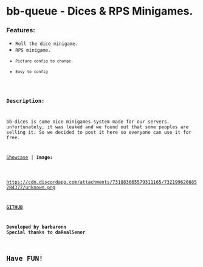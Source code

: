 <h1>bb-queue - Dices & RPS Minigames.</h1>
<h3>Features:</h4>
<p><code class="inline"></code></p>
<ul><li><code class="inline">Roll the dice minigame.</code></li>
<li><code class="inline">RPS minigame.</li>
<li><code class="inline">Picture config to change.</code></li>
<li><code class="inline">Easy to config</code></li></ul>

<h3>Description:</h3>
<p>bb-dices is some nice minigames system made for our servers. unfortunately, it was leaked and we found out that some peoples are selling it. So we decided to post it here so everyone can use it for free.</p>
<p><a title="Youtube Showcase" href="https://streamable.com/dvakk0" target="_blank" rel="noopener">Showcase</a> | <strong>Image:</strong></p>

 https://cdn.discordapp.com/attachments/731883665579311165/732199626685284372/unknown.png

<p><strong><a title="GITHUB" href="https://github.com/BarBaroNN/bb-queue" target="_blank" rel="noopener">GITHUB</a></strong></p>
<p><strong>Developed by barbaronn<br />Special thanks to daRealSenor</strong></p>
<h2>Have FUN!</h2>
